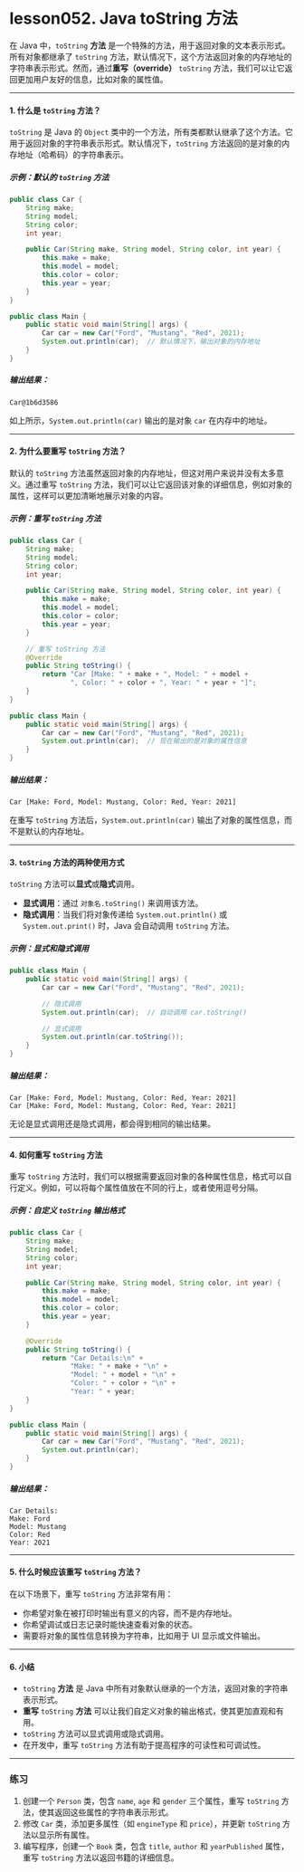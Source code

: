 # lesson052. Java toString 方法

在 Java 中，`toString` **方法** 是一个特殊的方法，用于返回对象的文本表示形式。所有对象都继承了 `toString` 方法，默认情况下，这个方法返回对象的内存地址的字符串表示形式。然而，通过**重写（override）** `toString` 方法，我们可以让它返回更加用户友好的信息，比如对象的属性值。

------

#### 1. 什么是 `toString` 方法？

`toString` 是 Java 的 `Object` 类中的一个方法，所有类都默认继承了这个方法。它用于返回对象的字符串表示形式。默认情况下，`toString` 方法返回的是对象的内存地址（哈希码）的字符串表示。

##### 示例：默认的 `toString` 方法

```java
public class Car {
    String make;
    String model;
    String color;
    int year;

    public Car(String make, String model, String color, int year) {
        this.make = make;
        this.model = model;
        this.color = color;
        this.year = year;
    }
}

public class Main {
    public static void main(String[] args) {
        Car car = new Car("Ford", "Mustang", "Red", 2021);
        System.out.println(car);  // 默认情况下，输出对象的内存地址
    }
}
```

##### 输出结果：

```plain
Car@1b6d3586
```

如上所示，`System.out.println(car)` 输出的是对象 `car` 在内存中的地址。

------

#### 2. 为什么要重写 `toString` 方法？

默认的 `toString` 方法虽然返回对象的内存地址，但这对用户来说并没有太多意义。通过重写 `toString` 方法，我们可以让它返回该对象的详细信息，例如对象的属性，这样可以更加清晰地展示对象的内容。

##### 示例：重写 `toString` 方法

```java
public class Car {
    String make;
    String model;
    String color;
    int year;

    public Car(String make, String model, String color, int year) {
        this.make = make;
        this.model = model;
        this.color = color;
        this.year = year;
    }

    // 重写 toString 方法
    @Override
    public String toString() {
        return "Car [Make: " + make + ", Model: " + model + 
               ", Color: " + color + ", Year: " + year + "]";
    }
}

public class Main {
    public static void main(String[] args) {
        Car car = new Car("Ford", "Mustang", "Red", 2021);
        System.out.println(car);  // 现在输出的是对象的属性信息
    }
}
```

##### 输出结果：

```plain
Car [Make: Ford, Model: Mustang, Color: Red, Year: 2021]
```

在重写 `toString` 方法后，`System.out.println(car)` 输出了对象的属性信息，而不是默认的内存地址。

------

#### 3. `toString` 方法的两种使用方式

`toString` 方法可以**显式**或**隐式**调用。

- **显式调用**：通过 `对象名.toString()` 来调用该方法。
- **隐式调用**：当我们将对象传递给 `System.out.println()` 或 `System.out.print()` 时，Java 会自动调用 `toString` 方法。

##### 示例：显式和隐式调用

```java
public class Main {
    public static void main(String[] args) {
        Car car = new Car("Ford", "Mustang", "Red", 2021);

        // 隐式调用
        System.out.println(car);  // 自动调用 car.toString()

        // 显式调用
        System.out.println(car.toString());
    }
}
```

##### 输出结果：

```plain
Car [Make: Ford, Model: Mustang, Color: Red, Year: 2021]
Car [Make: Ford, Model: Mustang, Color: Red, Year: 2021]
```

无论是显式调用还是隐式调用，都会得到相同的输出结果。

------

#### 4. 如何重写 `toString` 方法

重写 `toString` 方法时，我们可以根据需要返回对象的各种属性信息，格式可以自行定义。例如，可以将每个属性值放在不同的行上，或者使用逗号分隔。

##### 示例：自定义 `toString` 输出格式

```java
public class Car {
    String make;
    String model;
    String color;
    int year;

    public Car(String make, String model, String color, int year) {
        this.make = make;
        this.model = model;
        this.color = color;
        this.year = year;
    }

    @Override
    public String toString() {
        return "Car Details:\n" +
               "Make: " + make + "\n" +
               "Model: " + model + "\n" +
               "Color: " + color + "\n" +
               "Year: " + year;
    }
}

public class Main {
    public static void main(String[] args) {
        Car car = new Car("Ford", "Mustang", "Red", 2021);
        System.out.println(car);
    }
}
```

##### 输出结果：

```plain
Car Details:
Make: Ford
Model: Mustang
Color: Red
Year: 2021
```

------

#### 5. 什么时候应该重写 `toString` 方法？

在以下场景下，重写 `toString` 方法非常有用：

- 你希望对象在被打印时输出有意义的内容，而不是内存地址。
- 你希望调试或日志记录时能快速查看对象的状态。
- 需要将对象的属性信息转换为字符串，比如用于 UI 显示或文件输出。

------

#### 6. 小结

- `toString` **方法** 是 Java 中所有对象默认继承的一个方法，返回对象的字符串表示形式。
- **重写** `toString` **方法** 可以让我们自定义对象的输出格式，使其更加直观和有用。
- `toString` 方法可以显式调用或隐式调用。
- 在开发中，重写 `toString` 方法有助于提高程序的可读性和可调试性。

------

### 练习

1. 创建一个 `Person` 类，包含 `name`, `age` 和 `gender` 三个属性，重写 `toString` 方法，使其返回这些属性的字符串表示形式。
2. 修改 `Car` 类，添加更多属性（如 `engineType` 和 `price`），并更新 `toString` 方法以显示所有属性。
3. 编写程序，创建一个 `Book` 类，包含 `title`, `author` 和 `yearPublished` 属性，重写 `toString` 方法以返回书籍的详细信息。